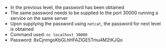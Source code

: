- In the previous level, the password has been obtained
- The same password needs to be supplied to the port 30000 running a service on the same server
- Upon supplying the password using ```netcat```, the password for next level is obtained
- Command used: ```nc localhost 30000```
- Password: 8xCjnmgoKbGLhHFAZlGE5Tmu4M2tKJQo